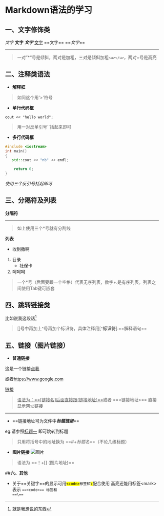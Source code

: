 # Markdown语法的学习
## 一、文字修饰类
*文字* 
**文字**
***文字***
<u>文字</u>
==文字==
==*文字*==
***
>一对”*“号是倾斜，两对是加粗，三对是倾斜加粗`<u></u>`，两对=号是高亮

## 二、注释类语法
* **解释框**
> 如同这个用'>'符号

* **单行代码框**

`cout << "hello world";`
>用一对反单引号``括起来即可

* **多行代码框**

```c++
#include <iostream>
int main()
{
   std::cout << "nb" << endl;

    return 0;
}

```

*使用三个反引号括起即可*

## **三、分隔符及列表**
**分隔符**
***
>如上使用三个*号就有分割线

**列表**
* 收到撒啊

1. 目录
   * 社保卡
2. 呵呵呵

>一个*号（后面要跟一个空格）代表无序列表，数字+.是有序列表，列表之间使用Tab键可嵌套

## **四、跳转链接类**
比如说我这段话[^1]

[^1]:就是我想说的东西

>[]号中再加上\^号再加个标识符，具体注释用\[\^**标识符**]:==解释语句==

## **五、链接（图片链接）**

* **普通链接**

这是一个链接[点我](www.baidu.com)

或者<https://www.google.com>

[链接][标识]

[标识]:https://www.runoob.com/markdown/md-link.html

><u>语法为：==[链接名]后面直接跟(链接地址)==</u>或者  ==<链接地址>== 直接显示网址链接

---
* ==链接地址可为文件中***标题链接***==

eg:请参照[标题一](#一文字修饰类)
即可跳转到标题

>只用将括号中的地址换为 ==#+*标题名*==（不论几级标题）



* **图片链接**
![图片](/photos/99.png)
> 语法为 ==！+[] (图片地址)==


##**六、其他**
* 关于==关键字==的显示可用<code><mark>\<code></mark>标签和<mark>\\</mark></code>配合使用
高亮还能用标签\<mark>表示
<code>==\<code>== 标签和 ==\\==</code>